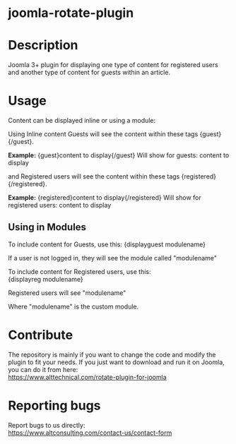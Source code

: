 # joomla-rotate-plugin

# Description
Joomla 3+ plugin for displaying one type of content for registered users and another type of content for guests within an article.

# Usage
Content can be displayed inline or using a module:

Using Inline content
Guests will see the content within these tags {guest}{/guest}.

**Example:**
{guest}content to display{/guest}
Will show for guests: content to display

and Registered users will see the content within these tags {registered}{/registered}.

**Example:**
{registered}content to display{/registered}
Will show for registered users: content to display

## Using in Modules
To include content for Guests, use this:
{displayguest modulename}  

If a user is not logged in, they will see the module called "modulename"  

To include content for Registered users, use this:  
{displayreg modulename}  

Registered users will see "modulename"  
  
Where "modulename" is the custom module.  

# Contribute
The repository is mainly if you want to change the code and modify the plugin to fit your needs. If you just want to download and run it on Joomla, you can do it from here:  
https://www.alttechnical.com/rotate-plugin-for-joomla

# Reporting bugs
Report bugs to us directly:  
https://www.altconsulting.com/contact-us/contact-form
